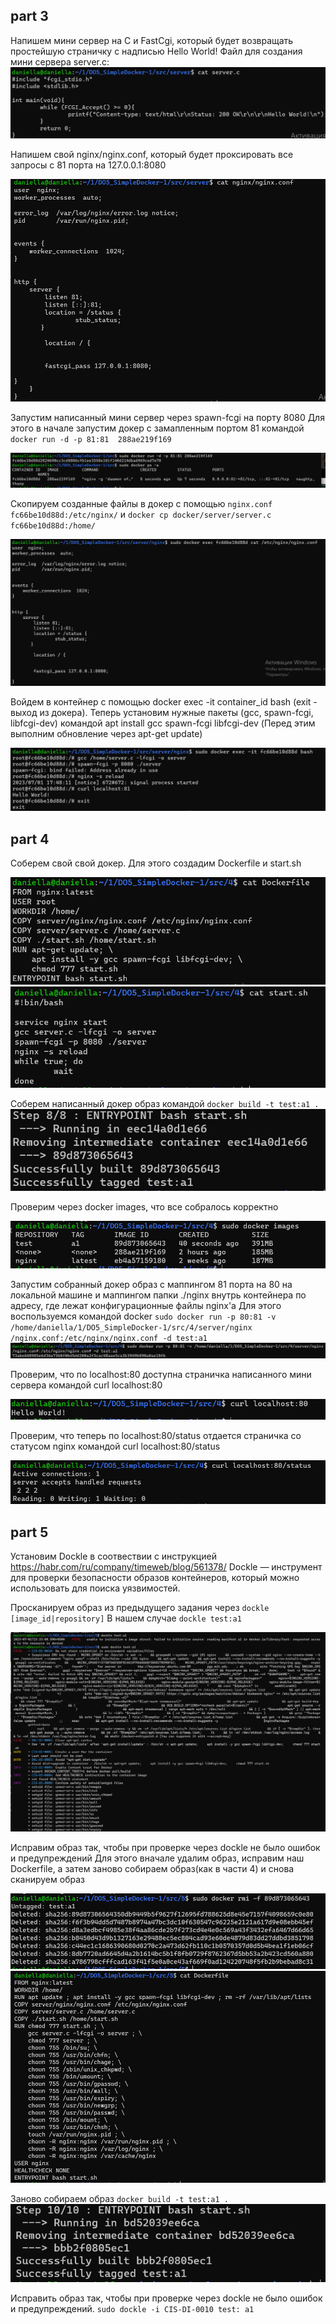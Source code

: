 ## part 3
Напишем мини сервер на C и FastCgi, который будет возвращать простейшую страничку с надписью Hello World!
Файл для создания мини сервера server.c:
![](img/1.png )

 Напишем свой nginx/nginx.conf, который будет проксировать все запросы с 81 порта на 127.0.0.1:8080

![](img/2.png )

Запустим написанный мини сервер через spawn-fcgi на порту 8080
Для этого в начале запустим докер с замапленным портом 81 командой `docker run -d -p 81:81  288ae219f169`
 
![](img/3.png )

Скопируем созданные файлы в докер с помощью `nginx.conf fc66be10d88d:/etc/nginx/` и `docker cp docker/server/server.c fc66be10d88d:/home/`

![](img/4.png )

Войдем в контейнер с помощью docker exec -it container_id bash (exit - выход из докера). Теперь установим нужные пакеты (gcc, spawn-fcgi, libfcgi-dev) командой apt install gcc spawn-fcgi libfcgi-dev (Перед этим выполним обновление через apt-get update)

![](img/5.png )

## part 4
 Соберем свой свой докер.
Для этого создадим Dockerfile и start.sh

![](img/6.png )
![](img/7.png )

Соберем написанный докер образ командой `docker build -t test:a1 .`
![](img/8.png )

Проверим через docker images, что все собралось корректно

![](img/9.png )

Запустим собранный докер образ с маппингом 81 порта на 80 на локальной машине и маппингом папки ./nginx внутрь контейнера по адресу, где лежат конфигурационные файлы nginx'а
Для этого воспользуемся командой docker `sudo docker run -p 80:81 -v /home/daniella/1/DO5_SimpleDocker-1/src/4/server/nginx
/nginx.conf:/etc/nginx/nginx.conf -d test:a1`
![](img/10.png )

 Проверим, что по localhost:80 доступна страничка написанного мини сервера командой curl localhost:80

![](img/11.png )

Проверим, что теперь по localhost:80/status отдается страничка со статусом nginx командой curl localhost:80/status

![](img/12.png )

## part 5

Установим Dockle в соотвествии с инструкцией https://habr.com/ru/company/timeweb/blog/561378/
Dockle — инструмент для проверки безопасности образов контейнеров, который можно использовать для поиска уязвимостей.

Просканируем образ из предыдущего задания через `dockle [image_id|repository]`
В нашем случае `dockle test:a1`

![](img/13.png )

 Исправим образ так, чтобы при проверке через dockle не было ошибок и предупреждений
Для этого вначале удалим образ, исправим наш Dockerfile, а затем заново собираем образ(как в части 4) и снова сканируем образ

![](img/14.png )
![](img/15.png )

Заново собираем образ `docker build -t test:a1 .`
![](img/16.png )

Исправить образ так, чтобы при проверке через dockle не было ошибок и предупреждений.  `sudo dockle -i CIS-DI-0010 test:
a1`
